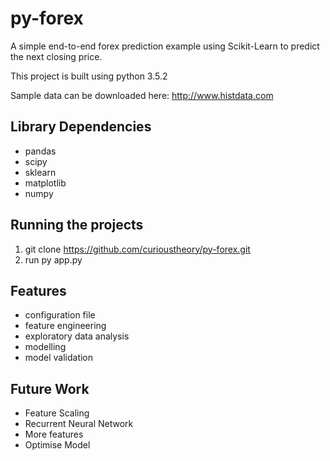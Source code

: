# py-forex
A simple end-to-end forex prediction example using Scikit-Learn to predict the next closing price.

This project is built using python 3.5.2

Sample data can be downloaded here: http://www.histdata.com

## Library Dependencies
* pandas
* scipy
* sklearn
* matplotlib
* numpy

## Running the projects
1. git clone https://github.com/curioustheory/py-forex.git
2. run py app.py

## Features
* configuration file 
* feature engineering
* exploratory data analysis
* modelling
* model validation

## Future Work
* Feature Scaling
* Recurrent Neural Network
* More features
* Optimise Model